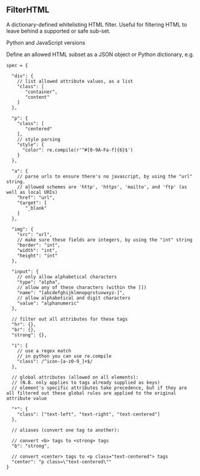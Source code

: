 FilterHTML
---------


A dictionary-defined whitelisting HTML filter. Useful for filtering HTML to leave behind a supported or safe sub-set.

Python and JavaScript versions

Define an allowed HTML subset as a JSON object or Python dictionary, e.g.

    spec = {

      "div": {
        // list allowed attribute values, as a list
        "class": [
           "container",
           "content"
        ]
      },

      "p": {
        "class": [
           "centered"
        ],
        // style parsing
        "style": {
          "color": re.compile(r'^#[0-9A-Fa-f]{6}$')
        }
      },

      "a": {
        // parse urls to ensure there's no javascript, by using the "url" string.
        // allowed schemes are 'http', 'https', 'mailto', and 'ftp' (as well as local URIs)
        "href": "url",
        "target": [
           "_blank"
        ]
      },

      "img": {
        "src": "url",
        // make sure these fields are integers, by using the "int" string
        "border": "int",
        "width": "int",
        "height": "int"
      },

      "input": {
        // only allow alphabetical characters
        "type": "alpha",
        // allow any of these characters (within the [])
        "name": "[abcdefghijklmnopqrstuvwxyz-]",
        // allow alphabetical and digit characters
        "value": "alphanumeric"
      },

      // filter out all attributes for these tags
      "hr": {},
      "br": {},
      "strong": {},

      "i": {
        // use a regex match
        // in python you can use re.compile
        "class": /^icon-[a-z0-9_]+$/
      },

      // global attributes (allowed on all elements):
      // (N.B. only applies to tags already supplied as keys)
      // element's specific attributes take precedence, but if they are all filtered out these global rules are applied to the original attribute value
      
      "*": {
        "class": ["text-left", "text-right", "text-centered"]
      },

      // aliases (convert one tag to another):

      // convert <b> tags to <strong> tags
      "b": "strong",

      // convert <center> tags to <p class="text-centered"> tags
      "center": "p class=\"text-centered\""
    }
